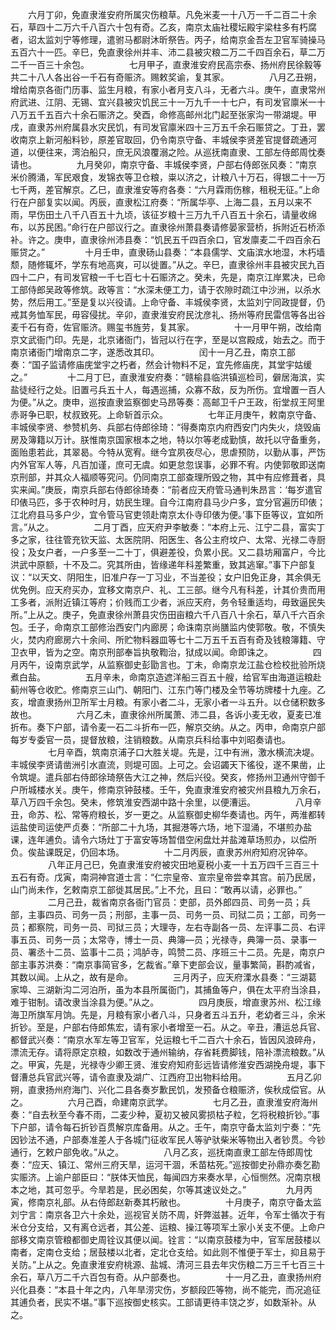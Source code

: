 <!-- { "loadSidebar": true } -->
　　六月丁卯，免直隶淮安府所属灾伤粮草。凡免米麦一十八万一千二百二十余石，草四十二万六千八百六十包有奇。乙亥，南京太庙社稷坛殿宇梁柱多有朽腐者，诏太监刘宁等修理，遣驸马都尉沐昕祭告。丙子，给南京金吾左卫官军骑操马五百六十一匹。辛巳，免直隶徐州并丰、沛二县被灾粮二万二千四百余石，草二万二千一百三十余包。
　　
　　七月甲子，直隶淮安府民高宗泰、扬州府民徐毅等共二十八人各出谷一千石有奇赈济。赐敕奖谕，复其家。
　　
　　八月乙丑朔，增给南京各衙门历事、监生月粮，有家小者月支八斗，无者六斗。庚午，直隶常州府武进、江阴、无锡、宜兴县被灾饥民三十一万九千一十七户，有司发官廪米一十八万五千五百六十余石赈济之。癸酉，命修高邮州北门起至张家沟一带湖堤。甲戌，直隶苏州府属县水灾民饥，有司发官廪米四十三万五千余石赈贷之。丁丑，罢收南京上新河船料钞，原差官取回，仍令南京守备、丰城侯李贤差官提督疏通河道，以便往来，湾泊船只，庶无风浪覆溺之险。从巡抚南直隶、工部左侍郎周忱奏请也。
　　
　　九月癸卯，南京守备、丰城侯李贤，户部右侍郎张风奏：“南京米价腾涌，军民艰食，发锦衣等卫仓粮，粜以济之，计粮八十万石，得银二十一万七千两，差官解京。乙巳，直隶淮安等府各奏：“六月霖雨伤稼，租税无征。”上命行在户部复实以闻。丙辰，直隶松江府奏：“所属华亭、上海二县，五月以来不雨，早伤田土八千八百五十九顷，该征岁粮十三万九千八百五十余石，请量收绵布，以苏民困。”命行在户部议行之。直隶徐州萧县奏请修晏家营桥，拆附近石桥添补。许之。庚申，直隶徐州沛县奏：“饥民五千四百余口，官发廪麦二千四百余石赈贷之。”
　　
　　十月壬申，直隶砀山县奏：“本县儒学、文庙滨水地湿，木朽墙颓，随修辄坏，学东有地高爽，可以徙置。”从之。辛巳，直隶徐州丰县被灾民九百四十二户，有司发官粮一千七百七十石赈济之。癸未，先是，南京江岸累决，已命工部侍郎吴政等修筑。政等言：“水深未便工力，请于农隙时疏江中沙洲，以杀水势，然后用工。”至是复以兴役请。上命守备、丰城侯李贤，太监刘宁同政提督，仍戒其务恤军民，毋容侵扰。辛卯，直隶淮安府民沈彦礼、扬州等府民雷信等各出谷麦千石有奇，佐官赈济。赐玺书旌劳，复其家。
　　
　　十一月甲午朔，改给南京文武衙门印。先是，北京诸衙门，皆冠以行在字，至是以宫殿成，始去之。而于南京诸衙门增南京二字，遂悉改其印。
　　
　　闰十一月乙丑，南京工部奏：“国子监请修庙庑堂宇之朽者，然会计物料不足，宜先修庙庑，其堂宇姑缓之。”
　　
　　十二月丁巳，直隶淮安府奏：“赣榆县临洪镇巡检司，僻居海滨，实盐徒经行之处。旧置弓兵五十人，每遇巡捕，众寡不敌，反为所伤。宜增置一百人为便。”从之。庚申，巡按直隶监察御史马昂等奏：高邮卫千户王政，衔堂叔王阿里赤哥争已职，杖叔致死。上命斩首示众。
　　
　　七年正月庚午，敕南京守备、丰城侯李贤、参赞机务、兵部右侍郎徐琦：“得奏南京内府西安门内失火，烧毁庙房及簿籍以万计。朕惟南京国家根本之地，特以尔等老成勤慎，故托以守备重务，面贻患若此，其翠曷。今特从宽宥。继今宜夙夜尽心，思虐预防，以勤从事，严饬内外官军人等，凡百加谨，庶可无虞。如更怠忽误事，必罪不宥。内使郭敬即送南京刑部，并其众人福顺等究问。仍同南京工部查理所毁之物，其中有应修葺者，具实来闻。”庚辰，南京兵部右侍郎徐琦奏：“前者应天府管马通判朱昂言：‘每岁遣官印俵马匹，多于农种时月，妨民生理。自今江南府县马少户多，宜分官遍历印俵；江北府县马多户少，宜令管马官吏领赴南京太仆寺印俵为便。’事下臣等议，宜如所言。”从之。
　　
　　二月丁酉，应天府尹李敏奏：“本府上元、江宁二县，富实丁多之家，往往管充钦天监、太医院阴、阳医生、各公主府坟户、太常、光禄二寺厨役；及女户者，一户多至一二十丁，俱避差役，负累小民。又二县坊厢富户，今比洪武中原额，十不及二。究其所由，皆缘递年科差繁重，致其逃窜。”事下户部复议：“以天文、阴阳生，旧准户存一丁习业，不当差役；女户旧免正身，其余俱无优免例。应天府买办，宜移文南京户、礼、工三部。继今凡有科差，计其价贵而用工多者，派附近镇江等府；价贱而工少者，派应天府，务令轻重适均，毋致逼民失所。”上从之。庚子，免直隶徐州萧县灾伤田亩粮六千八百八十余石，草八千六百余包。壬子，命南京工部修治西安门内廊房；命诛南京尚膳监内使郭敬。敬，不慎失火，焚内府廊房六十余间、所贮物料器皿等七十二万五千五百有奇及钱粮簿籍、守卫衣甲，皆为之空。南京刑部奉旨执敬鞫治，狱成以闻。命即诛之。
　　
　　四月丙午，设南京武学，从监察御史彭勖言也。丁未，命南京龙江盐仓检校批验所烧煮白盐。
　　
　　五月辛未，命南京造遮洋船三百五十艘，给官军由海道运粮赴蓟州等仓收贮。修南京三山门、朝阳门、江东门等门楼及全节等坊牌楼十九座。乙亥，增直隶扬州卫所军士月粮。有家小者二斗，无家小者一斗五升。以仓储积数多故也。
　　
　　六月乙未，直隶徐州所属萧、沛二县，各诉小麦无收，夏麦已准折布。奏下户部，请令麦一石二斗折布一匹，解京交纳。从之。丙申，命南京户部每岁专委官一员，提督放粮，注销粮数。从南京兵科给事中刘昭奏请也。
　　
　　七月辛酉，筑南京浦子口大胜关堤。先是，江中有洲，激水横流决堤。丰城侯李贤请凿洲引水直流，则堤可固。上可之。会诏蠲天下徭役，遂不果凿，止令筑堤。遣兵部右侍郎徐琦祭告大江之神，然后兴役。癸亥，修扬州卫通州守御千户所城楼水关。庚午，修南京钟鼓楼。壬午，免直隶淮安府被灾州县粮九万余石，草八万四千余包。癸未，修筑淮安西湖中路十余里，以便漕运。
　　
　　八月辛丑，命苏、松、常等府粮长，岁一更之。从监察御史柳华奏请也。丙午，两淮都转运盐使司运使严贞奏：“所部二十九场，其掘港等六场，地下湿涌，不堪煎办盐课，连年逋负。请令六场灶丁于富安等场暂借空闲盘灶并盐滩草场煎办，以偿所负。俟盐课既足，仍回本场。
　　
　　十二月丙辰，直隶苏州府知府况钟卒。
　　
　　八年正月己巳，免直隶淮安府被灾田地夏税小麦一十五万四千三百三十五石有奇。戊寅，南洞神宫道士言：“仁宗皇帝、宣宗皇帝尝幸其宫。前乃民居，山门尚未作，乞敕南京工部徙其居民。”上不允，且曰：“敢再以请，必罪也。”
　　
　　二月己丑，裁省南京各衙门官员：吏部，员外郎四员、司务一员；兵部，主事四员、司务一员；刑部，主事一员、司务一员、司狱二员；工部，司务一员；都察院，司务一员、司狱三员；大理寺，左右寺副各一员、左评事二员、右评事五员、司务一员；太常寺，博士一员、典簿—员；光禄寺，典簿一员、录事一员、署丞十二员、监事十二员；鸿胪寺，鸣赞二员、序班三十二员。先是，南京户部主事苏洪奏：“南京事简官多，乞裁省。”章下吏部会议，量事繁简，斟酌减省，其数以闻。上从之，故有是命。
　　
　　三月丙子，应天府溧水县奏：“三湖葛家埠、三湖新沟二河泊所，虽为本县所属衙门，其捕鱼等户，俱在太平府当涂县，难于钳制。请改隶当涂县为便。”从之。
　　
　　四月庚辰，增直隶苏州、松江缘海卫所旗军月饷。先是，月粮有家小者八斗，只身者五斗五升，老幼者三斗，余米折钞。至是，户部右侍郎焦宏，请有家小者增至一石。从之。辛丑，漕运总兵官、都督武兴奏：“南京水军左等卫官军，兑运粮七千二百六十余石，皆因风浪碎舟，漂流无存。请将原定京粮，如数改于通州输纳，存省耗费脚钱，陪补漂流粮数。”从之。甲寅，先是，光禄寺少卿王贤、淮安府知府彭远皆请修淮安西湖挽舟堤，事下督漕总兵官武兴等，请令直隶及湖广、江西府卫出物料给用。
　　
　　五月乙卯朔，直隶扬州府海门、兴化二县各奏岁歉民饥，发预备仓粮赈济，俟秋成偿官。从之。
　　
　　六月己酉，命建南京武学。
　　
　　七月乙丑，直隶淮安府海州奏：“自去秋至今春不雨，二麦少种，夏初又被风雾损枯子粒，乞将税粮折钞。”事下户部，请令每石折钞百贯解京库备用。从之。壬午，南京守备太监刘宁奏：“先因钞法不通，户部奏准差人于各城门征收军民人等驴驮柴米等物出入者钞贯。今钞通行，乞敕户部免收。”从之。
　　
　　八月乙亥，巡抚南直隶工部左侍郎周忱奏：“应天、镇江、常州三府天旱，运河干涸，禾苗枯死。”巡按御史孙鼎亦奏乞勘实赈济。上谕户部臣曰：“朕体天恤民，每闻四方来奏水旱，心恒恻然。况南京根本之地，其可忽乎。今旱若是，民必困矣，尔等其速议处之。”
　　
　　九月丙寅，修南京礼部。从右侍郎赵新奏其朽敝也。
　　
　　十月庚子，南京守备太监刘宁言：南京各卫六十余处，巡视官关防不周，奸弊滋甚。近年，令军士循次于有米仓分支给，又有离仓远者，其公差、运粮、操江等项军土家小关支不便。上命户部移文南京管粮都御史周铨议其便以闻。铨言：“以南京鼓楼为中，官军居鼓楼以南者，定南仓支给；居鼓楼以北者，定北仓支给。如此则不惟便于军士，抑且易于关防。”上从之。免直隶淮安府桃源、盐城、清河三县去年灾伤粮二万三千七百三十余石，草八万二千六百包有奇。从户部奏也。
　　
　　十一月乙丑，直隶扬州府兴化县奏：“本县十年之内，八年旱涝灾伤，岁额段匹等物，尚不能完，而况追征其逋负者，民实不堪。”事下巡按御史核实。工部请更待丰饶之岁，如数渐补。从之。
　　
